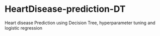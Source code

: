 # HeartDisease-prediction-DT
Heart disease Prediction using Decision Tree, hyperparameter tuning and logistic regression 
